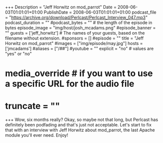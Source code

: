 +++
Description = "Jeff Horwitz on mod_parrot"
Date = 2008-06-03T01:01:01+01:00
PublishDate = 2008-06-03T01:01:01+01:00
podcast_file = "https://archive.org/download/Perlcast/Perlcast_Interview_047.mp3"
podcast_duration = ""
#podcast_bytes = "" # the length of the episode in bytes
episode_image = "img/host/josh_mcadams.png"
#episode_banner = ""
guests = ['jeff_horwitz'] # The names of your guests, based on the filename without extension.
#sponsors = []
#episode = ""
title = "Jeff Horwitz on mod_parrot"
#images = ["img/episode/may.jpg"]
hosts = ['jmcadams'] 
#aliases = ["/##"]
#youtube = ""
explicit = "no" # values are "yes" or "no"
# media_override # if you want to use a specific URL for the audio file
# truncate = ""
+++
Wow, six months really? Okay, so maybe not that long, but Perlcast has definitely been podfading and that's just not acceptable. Let's start to fix that with an interview with Jeff Horwitz about mod_parrot, the last Apache module you'll ever need. Enjoy!
